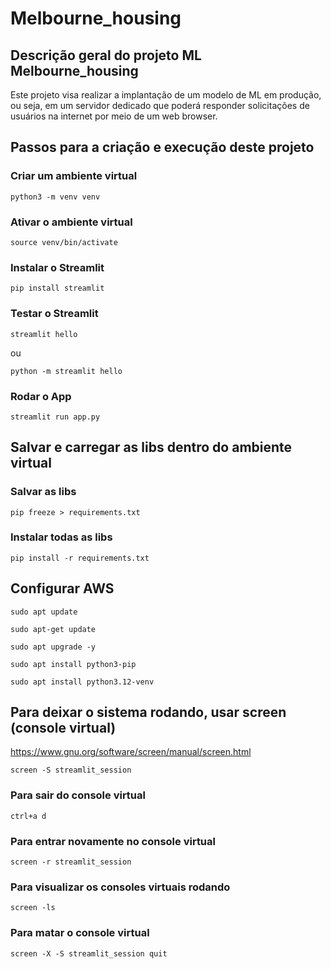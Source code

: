 # Melbourne_housing

## Descrição geral do projeto ML Melbourne_housing

Este projeto visa realizar a implantação de um modelo de ML em produção, ou seja, em um servidor dedicado que poderá responder solicitações de usuários na internet por meio de um web browser.

## Passos para a criação e execução deste projeto

### Criar um ambiente virtual

```commandline
python3 -m venv venv
```

### Ativar o ambiente virtual
```commandline
source venv/bin/activate
```

### Instalar o Streamlit
```commandline
pip install streamlit
```

### Testar o Streamlit
```commandline
streamlit hello
```
ou
```commandline
python -m streamlit hello
```

### Rodar o App
```commandline
streamlit run app.py
```

## Salvar e carregar as libs dentro do ambiente virtual

### Salvar as libs
```commandline
pip freeze > requirements.txt
```

### Instalar todas as libs
```commandline
pip install -r requirements.txt
```


## Configurar AWS
```commandline
sudo apt update
```

```commandline
sudo apt-get update
```

```commandline
sudo apt upgrade -y
```

```commandline
sudo apt install python3-pip
```

```commandline
sudo apt install python3.12-venv
```

## Para deixar o sistema rodando, usar screen (console virtual)
https://www.gnu.org/software/screen/manual/screen.html

```commandline
screen -S streamlit_session
```

### Para sair do console virtual
```commandline
ctrl+a d
```

### Para entrar novamente no console virtual
```commandline
screen -r streamlit_session
```

### Para visualizar os consoles virtuais rodando
```commandline
screen -ls
```

### Para matar o console virtual
```commandline
screen -X -S streamlit_session quit
```

